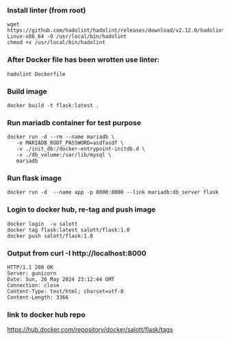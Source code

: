 ### Install linter (from root)
```
wget https://github.com/hadolint/hadolint/releases/download/v2.12.0/hadolint-Linux-x86_64 -O /usr/local/bin/hadolint
chmod +x /usr/local/bin/hadolint
```

### After Docker file  has been wrotten use linter:
```
hadolint Dockerfile
```

### Build image
```
docker build -t flask:latest .
```

### Run mariadb container for test purpose

```
docker run -d --rm --name mariadb \
   -e MARIADB_ROOT_PASSWORD=asdfasdf \
   -v ./init_db:/docker-entrypoint-initdb.d \
   -v ./db_volume:/var/lib/mysql \
   mariadb
```

### Run flask image
```
docker run -d  --name app -p 8000:8000 --link mariadb:db_server flask
```

### Login to docker hub, re-tag and push image
```
docker login  -u salott
docker tag flask:latest salott/flask:1.0
docker push salott/flask:1.0
```

### Output from curl -I http://localhost:8000
```
HTTP/1.1 200 OK
Server: gunicorn
Date: Sun, 26 May 2024 23:12:44 GMT
Connection: close
Content-Type: text/html; charset=utf-8
Content-Length: 3366
```

### link to docker hub repo

https://hub.docker.com/repository/docker/salott/flask/tags
